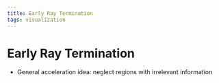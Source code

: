 ```yaml
---
title: Early Ray Termination
tags: visualization
---
```


# Early Ray Termination
- General acceleration idea: neglect regions with irrelevant information






















































































